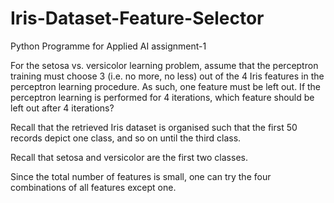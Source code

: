 # Iris-Dataset-Feature-Selector
Python Programme for Applied AI assignment-1


For the setosa vs. versicolor learning problem, assume that the
perceptron training must choose 3 (i.e. no more, no less) out of the 4
Iris features in the perceptron learning procedure. As such, one
feature must be left out. If the perceptron learning is performed for 4
iterations, which feature should be left out after 4 iterations?


Recall that the retrieved Iris dataset is organised such that the first 50
records depict one class, and so on until the third class.

Recall that setosa and versicolor are the first two classes.

Since the total number of features is small, one can try the four
combinations of all features except one.



